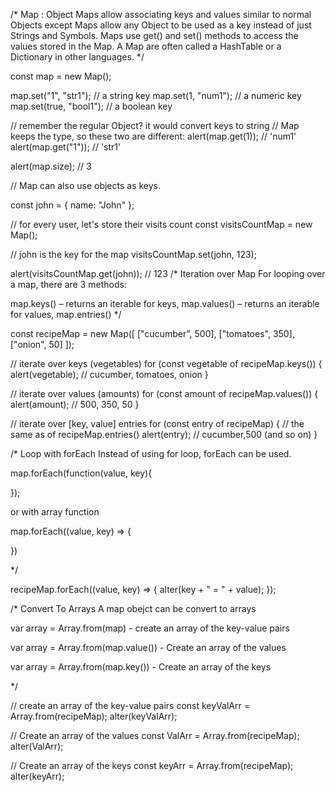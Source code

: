 /*
Map : Object
Maps allow associating keys and values similar to normal Objects except Maps allow any Object to be used as a
key instead of just Strings and Symbols. Maps use get() and set() methods to access the values stored in the Map.
A Map are often called a HashTable or a Dictionary in other languages.
*/

const map = new Map();

map.set("1", "str1"); // a string key
map.set(1, "num1"); // a numeric key
map.set(true, "bool1"); // a boolean key

// remember the regular Object? it would convert keys to string
// Map keeps the type, so these two are different:
alert(map.get(1)); // 'num1'
alert(map.get("1")); // 'str1'

alert(map.size); // 3

// Map can also use objects as keys.

const john = {
  name: "John"
};

// for every user, let's store their visits count
const visitsCountMap = new Map();

// john is the key for the map
visitsCountMap.set(john, 123);

alert(visitsCountMap.get(john)); // 123
/*
Iteration over Map
For looping over a map, there are 3 methods:

map.keys() – returns an iterable for keys,
map.values() – returns an iterable for values,
map.entries()
*/

const recipeMap = new Map([
  ["cucumber", 500],
  ["tomatoes", 350],
  ["onion", 50]
]);

// iterate over keys (vegetables)
for (const vegetable of recipeMap.keys()) {
  alert(vegetable); // cucumber, tomatoes, onion
}

// iterate over values (amounts)
for (const amount of recipeMap.values()) {
  alert(amount); // 500, 350, 50
}

// iterate over [key, value] entries
for (const entry of recipeMap) { // the same as of recipeMap.entries()
  alert(entry); // cucumber,500 (and so on)
}

/*
Loop with forEach
Instead of using for loop, forEach can be used.

map.forEach(function(value, key){

});

or with array function

map.forEach((value, key) => {

})

*/

recipeMap.forEach((value, key) => {
  alter(key + " = " + value);
});

/*
Convert To Arrays
A map obejct can be convert to arrays

var array = Array.from(map) - create an array of the key-value pairs

var array = Array.from(map.value()) - Create an array of the values

var array = Array.from(map.key()) - Create an array of the keys

*/

// create an array of the key-value pairs
const keyValArr = Array.from(recipeMap);
alter(keyValArr);

// Create an array of the values
const ValArr = Array.from(recipeMap);
alter(ValArr);

// Create an array of the keys
const keyArr = Array.from(recipeMap);
alter(keyArr);